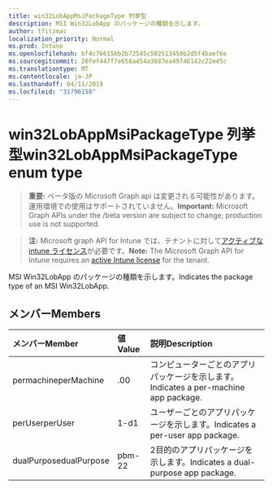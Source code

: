 ```yaml
---
title: win32LobAppMsiPackageType 列挙型
description: MSI Win32LobApp のパッケージの種類を示します。
author: tfitzmac
localization_priority: Normal
ms.prod: Intune
ms.openlocfilehash: bf4c76615bb2b72545c502513450b2d5f4baef6e
ms.sourcegitcommit: 20fef447f7e658a454a3887ea49746142c22e45c
ms.translationtype: MT
ms.contentlocale: ja-JP
ms.lasthandoff: 04/11/2019
ms.locfileid: "31796158"
---
```

# <a name="win32lobappmsipackagetype-enum-type"></a><span data-ttu-id="293ae-103">win32LobAppMsiPackageType 列挙型</span><span class="sxs-lookup"><span data-stu-id="293ae-103">win32LobAppMsiPackageType enum type</span></span>

> <span data-ttu-id="293ae-104">**重要:** ベータ版の Microsoft Graph api は変更される可能性があります。運用環境での使用はサポートされていません。</span><span class="sxs-lookup"><span data-stu-id="293ae-104">**Important:** Microsoft Graph APIs under the /beta version are subject to change; production use is not supported.</span></span>

> <span data-ttu-id="293ae-105">**注:** Microsoft graph API for Intune では、テナントに対して[アクティブな intune ライセンス](https://go.microsoft.com/fwlink/?linkid=839381)が必要です。</span><span class="sxs-lookup"><span data-stu-id="293ae-105">**Note:** The Microsoft Graph API for Intune requires an [active Intune license](https://go.microsoft.com/fwlink/?linkid=839381) for the tenant.</span></span>

<span data-ttu-id="293ae-106">MSI Win32LobApp のパッケージの種類を示します。</span><span class="sxs-lookup"><span data-stu-id="293ae-106">Indicates the package type of an MSI Win32LobApp.</span></span>

## <a name="members"></a><span data-ttu-id="293ae-107">メンバー</span><span class="sxs-lookup"><span data-stu-id="293ae-107">Members</span></span>
|<span data-ttu-id="293ae-108">メンバー</span><span class="sxs-lookup"><span data-stu-id="293ae-108">Member</span></span>|<span data-ttu-id="293ae-109">値</span><span class="sxs-lookup"><span data-stu-id="293ae-109">Value</span></span>|<span data-ttu-id="293ae-110">説明</span><span class="sxs-lookup"><span data-stu-id="293ae-110">Description</span></span>|
|:---|:---|:---|
|<span data-ttu-id="293ae-111">permachine</span><span class="sxs-lookup"><span data-stu-id="293ae-111">perMachine</span></span>|<span data-ttu-id="293ae-112">.0</span><span class="sxs-lookup"><span data-stu-id="293ae-112">0</span></span>|<span data-ttu-id="293ae-113">コンピューターごとのアプリパッケージを示します。</span><span class="sxs-lookup"><span data-stu-id="293ae-113">Indicates a per-machine app package.</span></span>|
|<span data-ttu-id="293ae-114">perUser</span><span class="sxs-lookup"><span data-stu-id="293ae-114">perUser</span></span>|<span data-ttu-id="293ae-115">1-d</span><span class="sxs-lookup"><span data-stu-id="293ae-115">1</span></span>|<span data-ttu-id="293ae-116">ユーザーごとのアプリパッケージを示します。</span><span class="sxs-lookup"><span data-stu-id="293ae-116">Indicates a per-user app package.</span></span>|
|<span data-ttu-id="293ae-117">dualPurpose</span><span class="sxs-lookup"><span data-stu-id="293ae-117">dualPurpose</span></span>|<span data-ttu-id="293ae-118">pbm-2</span><span class="sxs-lookup"><span data-stu-id="293ae-118">2</span></span>|<span data-ttu-id="293ae-119">2目的のアプリパッケージを示します。</span><span class="sxs-lookup"><span data-stu-id="293ae-119">Indicates a dual-purpose app package.</span></span>|





